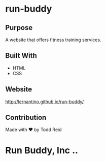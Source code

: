 # run-buddy## PurposeA website that offers fitness training services.## Built With* HTML* CSS## Websitehttp://lernantino.github.io/run-buddy/## ContributionMade with ❤️ by Todd Reid# Run Buddy, Inc ..